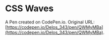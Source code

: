 # CSS Waves

A Pen created on CodePen.io. Original URL: [https://codepen.io/Delos_343/pen/QWMyMBa](https://codepen.io/Delos_343/pen/QWMyMBa).

